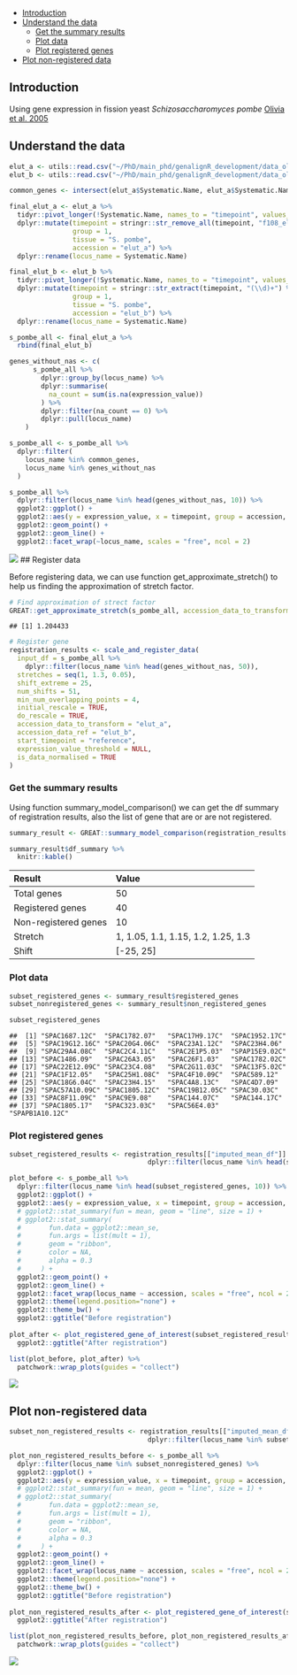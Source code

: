 
-   [Introduction](#introduction)
-   [Understand the data](#understand-the-data)
    -   [Get the summary results](#get-the-summary-results)
    -   [Plot data](#plot-data)
    -   [Plot registered genes](#plot-registered-genes)
-   [Plot non-registered data](#plot-non-registered-data)

## Introduction

Using gene expression in fission yeast *Schizosaccharomyces pombe*
[Olivia et
al. 2005](https://journals.plos.org/plosbiology/article?id=10.1371/journal.pbio.0030225#pbio-0030225-b06)

## Understand the data

``` r
elut_a <- utils::read.csv("~/PhD/main_phd/genalignR_development/data_olivia_et_al_2005_s_pombe/elut_a.csv")
elut_b <- utils::read.csv("~/PhD/main_phd/genalignR_development/data_olivia_et_al_2005_s_pombe/elut_b.csv")
```

``` r
common_genes <- intersect(elut_a$Systematic.Name, elut_a$Systematic.Name) 
```

``` r
final_elut_a <- elut_a %>% 
  tidyr::pivot_longer(!Systematic.Name, names_to = "timepoint", values_to = "expression_value") %>% 
  dplyr::mutate(timepoint = stringr::str_remove_all(timepoint, "f108_elutriation_") %>% as.numeric(), 
                group = 1, 
                tissue = "S. pombe", 
                accession = "elut_a") %>% 
  dplyr::rename(locus_name = Systematic.Name)
```

``` r
final_elut_b <- elut_b %>% 
  tidyr::pivot_longer(!Systematic.Name, names_to = "timepoint", values_to = "expression_value") %>% 
  dplyr::mutate(timepoint = stringr::str_extract(timepoint, "(\\d)+") %>% as.numeric(), 
                group = 1, 
                tissue = "S. pombe", 
                accession = "elut_b") %>% 
  dplyr::rename(locus_name = Systematic.Name)
```

``` r
s_pombe_all <- final_elut_a %>% 
  rbind(final_elut_b)

genes_without_nas <- c(
      s_pombe_all %>%
        dplyr::group_by(locus_name) %>%
        dplyr::summarise(
          na_count = sum(is.na(expression_value))
        ) %>%
        dplyr::filter(na_count == 0) %>%
        dplyr::pull(locus_name)
    )

s_pombe_all <- s_pombe_all %>%
  dplyr::filter(
    locus_name %in% common_genes,
    locus_name %in% genes_without_nas
  )
```

``` r
s_pombe_all %>%
  dplyr::filter(locus_name %in% head(genes_without_nas, 10)) %>% 
  ggplot2::ggplot() +
  ggplot2::aes(y = expression_value, x = timepoint, group = accession, color = accession) +
  ggplot2::geom_point() +
  ggplot2::geom_line() +
  ggplot2::facet_wrap(~locus_name, scales = "free", ncol = 2)
```

![](0015_s_pombe_files/figure-gfm/initial-plot-1.png)<!-- --> ##
Register data

Before registering data, we can use function get_approximate_stretch()
to help us finding the approximation of stretch factor.

``` r
# Find approximation of strect factor
GREAT::get_approximate_stretch(s_pombe_all, accession_data_to_transform = "elut_a", accession_data_ref = "elut_b")
```

    ## [1] 1.204433

``` r
# Register gene
registration_results <- scale_and_register_data(
  input_df = s_pombe_all %>% 
    dplyr::filter(locus_name %in% head(genes_without_nas, 50)),
  stretches = seq(1, 1.3, 0.05),
  shift_extreme = 25,
  num_shifts = 51,
  min_num_overlapping_points = 4,
  initial_rescale = TRUE,
  do_rescale = TRUE,
  accession_data_to_transform = "elut_a",
  accession_data_ref = "elut_b",
  start_timepoint = "reference", 
  expression_value_threshold = NULL, 
  is_data_normalised = TRUE
)
```

### Get the summary results

Using function summary_model_comparison() we can get the df summary of
registration results, also the list of gene that are or are not
registered.

``` r
summary_result <- GREAT::summary_model_comparison(registration_results[["model_comparison_dt"]]) 

summary_result$df_summary %>% 
  knitr::kable()
```

| Result               | Value                              |
|:---------------------|:-----------------------------------|
| Total genes          | 50                                 |
| Registered genes     | 40                                 |
| Non-registered genes | 10                                 |
| Stretch              | 1, 1.05, 1.1, 1.15, 1.2, 1.25, 1.3 |
| Shift                | \[-25, 25\]                        |

### Plot data

``` r
subset_registered_genes <- summary_result$registered_genes
subset_nonregistered_genes <- summary_result$non_registered_genes 

subset_registered_genes
```

    ##  [1] "SPAC1687.12C"  "SPAC1782.07"   "SPAC17H9.17C"  "SPAC1952.17C" 
    ##  [5] "SPAC19G12.16C" "SPAC20G4.06C"  "SPAC23A1.12C"  "SPAC23H4.06"  
    ##  [9] "SPAC29A4.08C"  "SPAC2C4.11C"   "SPAC2E1P5.03"  "SPAP15E9.02C" 
    ## [13] "SPAC1486.09"   "SPAC26A3.05"   "SPAC26F1.03"   "SPAC1782.02C" 
    ## [17] "SPAC22E12.09C" "SPAC23C4.08"   "SPAC2G11.03C"  "SPAC13F5.02C" 
    ## [21] "SPAC1F12.05"   "SPAC25H1.08C"  "SPAC4F10.09C"  "SPAC589.12"   
    ## [25] "SPAC18G6.04C"  "SPAC23H4.15"   "SPAC4A8.13C"   "SPAC4D7.09"   
    ## [29] "SPAC57A10.09C" "SPAC1805.12C"  "SPAC19B12.05C" "SPAC30.03C"   
    ## [33] "SPAC8F11.09C"  "SPAC9E9.08"    "SPAC144.07C"   "SPAC144.17C"  
    ## [37] "SPAC1805.17"   "SPAC323.03C"   "SPAC56E4.03"   "SPAPB1A10.12C"

### Plot registered genes

``` r
subset_registered_results <- registration_results[["imputed_mean_df"]] %>% 
                                   dplyr::filter(locus_name %in% head(subset_registered_genes, 10))

plot_before <- s_pombe_all %>%
  dplyr::filter(locus_name %in% head(subset_registered_genes, 10)) %>% 
  ggplot2::ggplot() +
  ggplot2::aes(y = expression_value, x = timepoint, group = accession, color = accession) +
  # ggplot2::stat_summary(fun = mean, geom = "line", size = 1) +
  # ggplot2::stat_summary(
  #       fun.data = ggplot2::mean_se,
  #       fun.args = list(mult = 1),
  #       geom = "ribbon",
  #       color = NA,
  #       alpha = 0.3
  #     ) +
  ggplot2::geom_point() +
  ggplot2::geom_line() +
  ggplot2::facet_wrap(locus_name ~ accession, scales = "free", ncol = 2) +
  ggplot2::theme(legend.position="none") +
  ggplot2::theme_bw() +
  ggplot2::ggtitle("Before registration")
  
plot_after <- plot_registered_gene_of_interest(subset_registered_results, ncol = 1) +
  ggplot2::ggtitle("After registration")

list(plot_before, plot_after) %>% 
  patchwork::wrap_plots(guides = "collect")
```

![](0015_s_pombe_files/figure-gfm/gg-registered-genes-results-1.png)<!-- -->

## Plot non-registered data

``` r
subset_non_registered_results <- registration_results[["imputed_mean_df"]] %>% 
                                   dplyr::filter(locus_name %in% subset_nonregistered_genes)

plot_non_registered_results_before <- s_pombe_all %>%
  dplyr::filter(locus_name %in% subset_nonregistered_genes) %>% 
  ggplot2::ggplot() +
  ggplot2::aes(y = expression_value, x = timepoint, group = accession, color = accession) +
  # ggplot2::stat_summary(fun = mean, geom = "line", size = 1) +
  # ggplot2::stat_summary(
  #       fun.data = ggplot2::mean_se,
  #       fun.args = list(mult = 1),
  #       geom = "ribbon",
  #       color = NA,
  #       alpha = 0.3
  #     ) +
  ggplot2::geom_point() +
  ggplot2::geom_line() +
  ggplot2::facet_wrap(locus_name ~ accession, scales = "free", ncol = 2) +
  ggplot2::theme(legend.position="none") +
  ggplot2::theme_bw() +
  ggplot2::ggtitle("Before registration")
  
plot_non_registered_results_after <- plot_registered_gene_of_interest(subset_non_registered_results, ncol = 1) +
  ggplot2::ggtitle("After registration")

list(plot_non_registered_results_before, plot_non_registered_results_after) %>% 
  patchwork::wrap_plots(guides = "collect")
```

![](0015_s_pombe_files/figure-gfm/gg-non-registered-genes-results-1.png)<!-- -->
